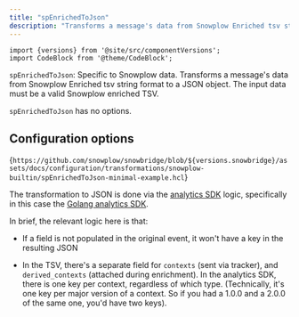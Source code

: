 ```yaml
---
title: "spEnrichedToJson"
description: "Transforms a message's data from Snowplow Enriched tsv string format to a JSON object."
---
```


```mdx-code-block
import {versions} from '@site/src/componentVersions';
import CodeBlock from '@theme/CodeBlock';
```

`spEnrichedToJson`: Specific to Snowplow data. Transforms a message's data from Snowplow Enriched tsv string format to a JSON object. The input data must be a valid Snowplow enriched TSV.

`spEnrichedToJson` has no options.

## Configuration options

<CodeBlock language="hcl" reference>{`
https://github.com/snowplow/snowbridge/blob/${versions.snowbridge}/assets/docs/configuration/transformations/snowplow-builtin/spEnrichedToJson-minimal-example.hcl
`}</CodeBlock>

The transformation to JSON is done via the [analytics SDK](/docs/api-reference/analytics-sdk/index.md) logic, specifically in this case the [Golang analytics SDK](/docs/api-reference/analytics-sdk/analytics-sdk-go/index.md).

In brief, the relevant logic here is that:

*   If a field is not populated in the original event, it won't have a key in the resulting JSON

*   In the TSV, there's a separate field for `contexts` (sent via tracker), and `derived_contexts` (attached during enrichment). In the analytics SDK, there is one key per context, regardless of which type. (Technically, it's one key per major version of a context. So if you had a 1.0.0 and a 2.0.0 of the same one, you'd have two keys).

